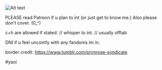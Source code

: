 ![Alt text](https://media.discordapp.net/attachments/916293578957938739/1336630908652097630/Untitled164_20250205173351.png?ex=67bee00a&is=67bd8e8a&hm=0f238c60b70a1197c09fe1770934312136bcbf66353423ee7e6ad5392f0060bd&=&format=webp&quality=lossless&width=828&height=466)
   


PLEASE read Patreon if u plan to int (or just get to know me.) Also please don't cover. (0_^)

c+h are allowed if stated. // whisper to int. // usually offtab

DNI if u feel uncomfy with any fandoms im in. 

border credit: https://www.tumblr.com/primrose-syndicate

#yaoi
